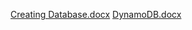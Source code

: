 [Creating Database.docx](https://github.com/SowmyaRaji2349/cloud-computing-internship/files/12096068/Creating.Database.docx)
[DynamoDB.docx](https://github.com/SowmyaRaji2349/cloud-computing-internship/files/12096069/DynamoDB.docx)
